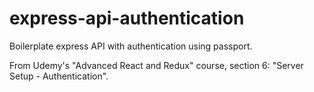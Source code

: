 # express-api-authentication
Boilerplate express API with authentication using passport.

From Udemy's "Advanced React and Redux" course, section 6: "Server Setup - Authentication".
